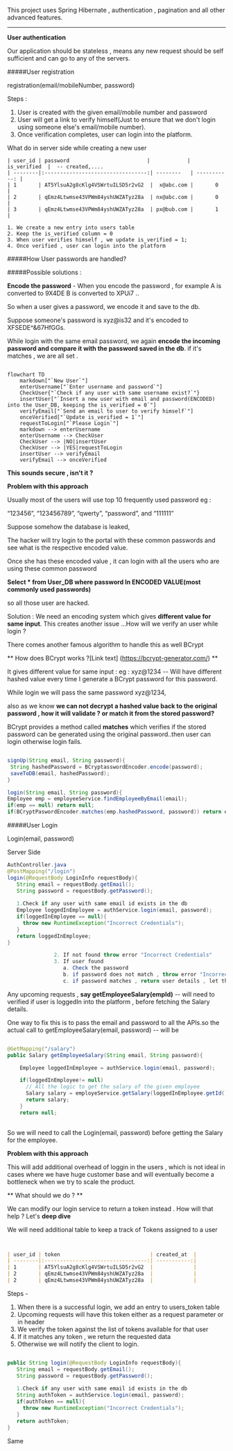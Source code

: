 This project uses Spring Hibernate , authentication , pagination and all other advanced features.

***
**User authentication**

Our application should be stateless , means any new request should be self sufficient and can go to any of the servers.


#####User registration

registration(email/mobileNumber, password)

Steps :

 1. User is created with the given email/mobile number and password
 2. User will get a link to verify himself(Just to ensure that we don't login using someone else's email/mobile number).
 3. Once verification completes, user can login into the platform.
 
 What do in server side while creating a new user 
 
 ```
 | user_id | password                         |            | is_verified  |  -- created,.... 
| --------|:---------------------------------:| --------   | -----------: |
| 1       | AT5YlsuA2g8cKlg4VSWrtuILSD5r2vG2  |  x@abc.com |       0      |
| 2       | qEmz4Ltwmse43VPWm84yshUWZATyz28a  | nx@abc.com |       0      |
| 3       | qEmz4Ltwmse43VPWm84yshUWZATyz28a  | px@bub.com |       1      |
 
 ```
 
    1. We create a new entry into users table 
    2. Keep the is_verified column = 0
    3. When user verifies himself , we update is_verified = 1;
    4. Once verified , user can login into the platform
    
#####How User passwords are handled?

#####Possible solutions : 

**Encode the password** - When you encode the password , for example 
A is converted to 9X4DE
B is converted to XPUi7
 .. 
 
So when a user gives a password, we encode it and save to the db.

Suppose someone's password is xyz@is32  and it's encoded to XFSEDE^&67HfGGs.

While login with the same email password, we again **encode the incoming password and compare it with the password saved in the db**. if it's matches , we are all set .

```mermaid

flowchart TD
    markdown["`New User`"]
    enterUsername["`Enter username and password`"]
    CheckUser{"`Check if any user with same username exist?`"}
    insertUser["`Insert a new user with email and password(ENCODED) into the User_DB, keeping the is_verified = 0`"]
    verifyEmail["`Send an email to user to verify himself`"]
    onceVerified["`Update is_verified = 1`"]
    requestToLogin["`Please Login`"]
    markdown --> enterUsername
    enterUsername --> CheckUser
    CheckUser --> |NO|insertUser
    CheckUser --> |YES|requestToLogin
    insertUser --> verifyEmail
    verifyEmail --> onceVerified

```
**This sounds secure , isn't it ?**

**Problem with this approach**

Usually most of the users will use top 10 frequently used password 
eg :
  
  “123456”,
 “123456789”,
 “qwerty”,
 “password”,
 and “111111”


Suppose somehow the database is leaked, 

The hacker will try login to the portal with these common passwords and see what is the respective encoded value.

Once she has these encoded value , it can login with all the users who are using these common password 

**Select * from  User_DB where password In ENCODED VALUE(most commonly used passwords)**

so all those user are hacked. 

Solution : We need an encoding system which gives **different value for same input**. 
This creates another issue ...How will we verify an user while login ?

There comes another famous algorithm to handle this as well BCrypt

** How does BCrypt works ?[Link text] (https://bcrypt-generator.com/) **

It gives different value for same input :
eg : xyz@1234 -- Will have different hashed value every time I generate a BCrypt password for this password.

While login we will pass the same password xyz@1234, 

also as we know **we can not decrypt a hashed value back to the original password , how it will validate ? or match it from the stored password?**

BCrypt provides a method called **matches** which verifies if the stored password can be generated using the original password..then user can login otherwise login fails.



```java 

signUp(String email, String password){
 String hashedPassword = BCryptasswordEncoder.encode(password);
 saveToDB(email, hashedPassword);
}

login(String email, String password){
Employee emp = employeeService.findEmployeeByEmail(email);
if(emp == null) return null; 
if(BCryptPaswordEncoder.matches(emp.hashedPassword, password)) return emp;

```














#####User Login 

Login(email, password)

Server Side

```java
AuthController.java
@PostMapping("/login")
login(@RequestBody LoginInfo requestBody){
   String email = requestBody.getEmail();
   String password = requestBody.getPassword();
   
   1.Check if any user with same email id exists in the db
   Employee loggedInEmployee = authService.login(email, password);
   if(loggedInEmployee == null){
     throw new RuntimeException("Incorrect Credentials");
   }  
   return loggedInEmployee;
}

               2. If not found throw error "Incorrect Credentials"
               3. If user found 
                  a. Check the password 
                  b. if password does not match , throw error "Incorrect Credentials"
                  c. if password matches , return user details , let the user Login
```
Any upcoming requests , **say getEmployeeSalary(empId)** -- will need to verified if user is loggedIn into the platform , before fetching the Salary details.

One way to fix this is to pass the email and password to all the APIs.so the actual call to
getEmployeeSalary(email, password) -- will be 

```java 

@GetMapping("/salary")
public Salary getEmployeeSalary(String email, String password){

	Employee loggedInEmployee = authService.login(email, password);

	if(loggedInEmployee!= null)
	  // All the logic to get the salary of the given employee
	  Salary salary = employeService.getSalary(loggedInEmployee.getId());
	  return salary;
	}
	return null;
	


```

So we will need to call the Login(email, password) before getting the Salary for the employee.

**Problem with this approach** 

This will add additional overhead of loggin in the users , which is not ideal in cases where we have huge customer base and will eventually become a bottleneck when we try to scale the product.

** What should we do ? **

We can modify our login service to return a token instead . How will that help ? Let's **deep dive** 

We will need additional table to keep a track of Tokens assigned to a user 


```md


| user_id | token                             | created_at  |
| --------|:---------------------------------:| -----------:|
| 1       | AT5YlsuA2g8cKlg4VSWrtuILSD5r2vG2  |             |
| 2       | qEmz4Ltwmse43VPWm84yshUWZATyz28a  |             |
| 2       | qEmz4Ltwmse43VPWm84yshUWZATyz28a  |             |


```


Steps -
 
 1. When there is a successful login, we add an entry to users_token table
 2. Upcoming requests will have this token either as a request parameter or in header
 3. We verify the token against the list of tokens available for that user   
 4. If it matches any token , we return the requested data
 5. Otherwise we will notify the client to login.
  


```java

public String login(@RequestBody LoginInfo requestBody){
   String email = requestBody.getEmail();
   String password = requestBody.getPassword();
   
   1.Check if any user with same email id exists in the db
   String authToken = authService.login(email, password);
   if(authToken == null){
     throw new RuntimeException("Incorrect Credentials");
   }  
   return authToken;
}

```

Same 

